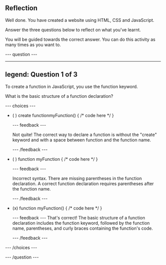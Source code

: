 ## Reflection

Well done. You have created a website using HTML, CSS and JavaScript.

Answer the three questions below to reflect on what you've learnt.

You will be guided towards the correct answer. You can do this activity as many times as you want to.

--- question ---

---
legend: Question 1 of 3
---

To create a function in JavaScript, you use the function keyword.

What is the basic structure of a function declaration?

--- choices ---

- ( ) create functionmyFunction() { /* code here */ }

  --- feedback ---

  Not quite! The correct way to declare a function is without the "create" keyword and with a space between function and the function name.

  --- /feedback ---

- ( ) function myFunction { /* code here */ }

  --- feedback ---

  Incorrect syntax. There are missing parentheses in the function declaration. A correct function declaration requires parentheses after the function name.

  --- /feedback ---

- (x) function myFunction() { /* code here */ }

  --- feedback ---
  That's correct! The basic structure of a function declaration includes the function keyword, followed by the function name, parentheses, and curly braces containing the function's code.

  --- /feedback ---

--- /choices ---

--- /question ---
